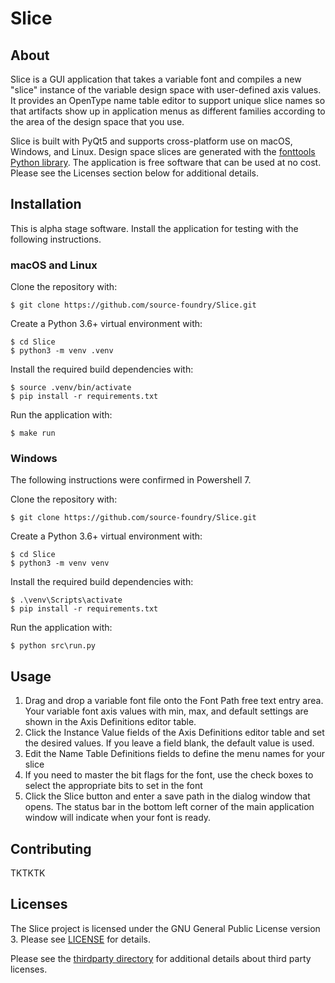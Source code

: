 # Slice

## About

Slice is a GUI application that takes a variable font and compiles a new "slice" instance of the variable design space with user-defined axis values.  It provides an OpenType name table editor to support unique slice names so that artifacts show up in application menus as different families according to the area of the design space that you use.

Slice is built with PyQt5 and supports cross-platform use on macOS, Windows, and Linux. Design space slices are generated with the [fonttools Python library](https://github.com/fonttools/fonttools).  The application is free software that can be used at no cost. Please see the Licenses section below for additional details.

## Installation

This is alpha stage software. Install the application for testing with the following instructions.

### macOS and Linux

Clone the repository with:

```
$ git clone https://github.com/source-foundry/Slice.git
```

Create a Python 3.6+ virtual environment with:

```
$ cd Slice
$ python3 -m venv .venv
```

Install the required build dependencies with:

```
$ source .venv/bin/activate
$ pip install -r requirements.txt
```

Run the application with:

```
$ make run
```


### Windows

The following instructions were confirmed in Powershell 7.

Clone the repository with:

```
$ git clone https://github.com/source-foundry/Slice.git
```

Create a Python 3.6+ virtual environment with:

```
$ cd Slice
$ python3 -m venv venv
```

Install the required build dependencies with:

```
$ .\venv\Scripts\activate
$ pip install -r requirements.txt
```

Run the application with:

```
$ python src\run.py
```



## Usage

1. Drag and drop a variable font file onto the Font Path free text entry area.  Your variable font axis values with min, max, and default settings are shown in the Axis Definitions editor table.
2. Click the Instance Value fields of the Axis Definitions editor table and set the desired values.  If you leave a field blank, the default value is used.
3. Edit the Name Table Definitions fields to define the menu names for your slice
4. If you need to master the bit flags for the font, use the check boxes to select the appropriate bits to set in the font
5. Click the Slice button and enter a save path in the dialog window that opens.  The status bar in the bottom left corner of the main application window will indicate when your font is ready.

## Contributing

TKTKTK

## Licenses

The Slice project is licensed under the GNU General Public License version 3. Please see [LICENSE](LICENSE) for details.

Please see the [thirdparty directory](https://github.com/source-foundry/Slice/tree/main/thirdparty) for additional details about third party licenses.
